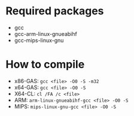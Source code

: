 # Required packages
- gcc
- gcc-arm-linux-gnueabihf
- gcc-mips-linux-gnu

# How to compile
- x86-GAS: `gcc <file> -O0 -S -m32`
- x64-GAS: `gcc <file> -O0 -S`
- X64-CL: `cl /FA /c <file>`
- ARM: `arm-linux-gnueabihf-gcc <file> -O0 -S`
- MIPS: `mips-linux-gnu-gcc <file> -O0 -S`

